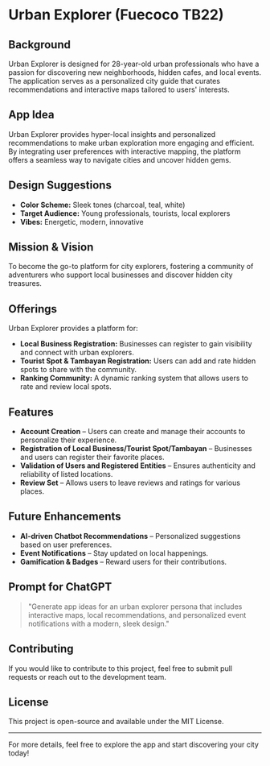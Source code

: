 # Urban Explorer (Fuecoco TB22)

## Background

Urban Explorer is designed for 28-year-old urban professionals who have a passion for discovering new neighborhoods, hidden cafes, and local events. The application serves as a personalized city guide that curates recommendations and interactive maps tailored to users' interests.

## App Idea

Urban Explorer provides hyper-local insights and personalized recommendations to make urban exploration more engaging and efficient. By integrating user preferences with interactive mapping, the platform offers a seamless way to navigate cities and uncover hidden gems.

## Design Suggestions

- **Color Scheme:** Sleek tones (charcoal, teal, white)
- **Target Audience:** Young professionals, tourists, local explorers
- **Vibes:** Energetic, modern, innovative

## Mission & Vision

To become the go-to platform for city explorers, fostering a community of adventurers who support local businesses and discover hidden city treasures.

## Offerings

Urban Explorer provides a platform for:

- **Local Business Registration:** Businesses can register to gain visibility and connect with urban explorers.
- **Tourist Spot & Tambayan Registration:** Users can add and rate hidden spots to share with the community.
- **Ranking Community:** A dynamic ranking system that allows users to rate and review local spots.

## Features

- **Account Creation** – Users can create and manage their accounts to personalize their experience.
- **Registration of Local Business/Tourist Spot/Tambayan** – Businesses and users can register their favorite places.
- **Validation of Users and Registered Entities** – Ensures authenticity and reliability of listed locations.
- **Review Set** – Allows users to leave reviews and ratings for various places.

## Future Enhancements

- **AI-driven Chatbot Recommendations** – Personalized suggestions based on user preferences.
- **Event Notifications** – Stay updated on local happenings.
- **Gamification & Badges** – Reward users for their contributions.

## Prompt for ChatGPT

> "Generate app ideas for an urban explorer persona that includes interactive maps, local recommendations, and personalized event notifications with a modern, sleek design."

## Contributing

If you would like to contribute to this project, feel free to submit pull requests or reach out to the development team.

## License

This project is open-source and available under the MIT License.

---

For more details, feel free to explore the app and start discovering your city today!
